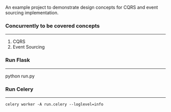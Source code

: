 An example project to demonstrate design concepts for CQRS and event sourcing implementation.

### Concurrently to be covered concepts
---
1. CQRS
2. Event Sourcing

### Run Flask
---
python run.py


### Run Celery
---
`celery worker -A run.celery --loglevel=info`